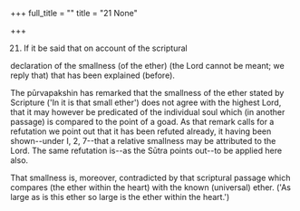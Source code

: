 +++
full_title = ""
title = "21 None"

+++


21. If it be said that on account of the scriptural

declaration of the smallness (of the ether) (the Lord cannot be meant; we reply that) that has been explained (before).

The pūrvapakshin has remarked that the smallness of the ether stated by Scripture ('In it is that small ether') does not agree with the highest Lord, that it may however be predicated of the individual soul which (in another passage) is compared to the point of a goad. As that remark calls for a refutation we point out that it has been refuted already, it having been shown--under I, 2, 7--that a relative smallness may be attributed to the Lord. The same refutation is--as the Sūtra points out--to be applied here also.

That smallness is, moreover, contradicted by that scriptural passage which compares (the ether within the heart) with the known (universal) ether. ('As large as is this ether so large is the ether within the heart.')

